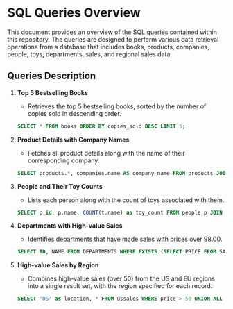 
# SQL Queries Overview

This document provides an overview of the SQL queries contained within this repository. The queries are designed to perform various data retrieval operations from a database that includes books, products, companies, people, toys, departments, sales, and regional sales data.

## Queries Description

1. **Top 5 Bestselling Books**
   - Retrieves the top 5 bestselling books, sorted by the number of copies sold in descending order.
   ```sql
   SELECT * FROM books ORDER BY copies_sold DESC LIMIT 5;
   ```

2. **Product Details with Company Names**
   - Fetches all product details along with the name of their corresponding company.
   ```sql
   SELECT products.*, companies.name AS company_name FROM products JOIN companies ON company_id = companies.id;
   ```

3. **People and Their Toy Counts**
   - Lists each person along with the count of toys associated with them.
   ```sql
   SELECT p.id, p.name, COUNT(t.name) as toy_count FROM people p JOIN toys t ON p.id = t.people_id GROUP BY p.id, p.name;
   ```

4. **Departments with High-value Sales**
   - Identifies departments that have made sales with prices over 98.00.
   ```sql
   SELECT ID, NAME FROM DEPARTMENTS WHERE EXISTS (SELECT PRICE FROM SALES WHERE PRICE > 98.00 AND DEPARTMENTS.ID = SALES.DEPARTMENT_ID);
   ```

5. **High-value Sales by Region**
   - Combines high-value sales (over 50) from the US and EU regions into a single result set, with the region specified for each record.
   ```sql
   SELECT 'US' as location, * FROM ussales WHERE price > 50 UNION ALL SELECT 'EU' as location, * FROM eusales WHERE price > 50;
   ```
```
